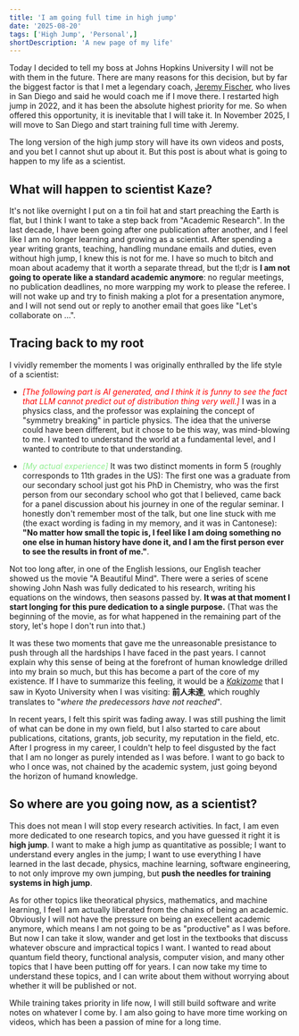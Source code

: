 ```yaml
---
title: 'I am going full time in high jump'
date: '2025-08-20'
tags: ['High Jump', 'Personal',]
shortDescription: 'A new page of my life'
---
```

	
Today I decided to tell my boss at Johns Hopkins University I will not be with them in the future. There are many reasons for this decision, but by far the biggest factor is that I met a legendary coach, <a href="https://en.wikipedia.org/wiki/Jeremy_Fischer_(athlete)">Jeremy Fischer</a>, who lives in San Diego and said he would coach me if I move there. I restarted high jump in 2022, and it has been the absolute highest priority for me. So when offered this opportunity, it is inevitable that I will take it. In November 2025, I will move to San Diego and start training full time with Jeremy.

The long version of the high jump story will have its own videos and posts, and you bet I cannot shut up about it. But this post is about what is going to happen to my life as a scientist.

## What will happen to scientist Kaze?

It's not like overnight I put on a tin foil hat and start preaching the Earth is flat, but I think I want to take a step back from "Academic Research". In the last decade, I have been going after one publication after another, and I feel like I am no longer learning and growing as a scientist. After spending a year writing grants, teaching, handling mundane emails and duties, even without high jump, I knew this is not for me. I have so much to bitch and moan about academy that it worth a separate thread, but the tl;dr is **I am not going to operate like a standard academic anymore**: no regular meetings, no publication deadlines, no more warpping my work to please the referee. I will not wake up and try to finish making a plot for a presentation anymore, and I will not send out or reply to another email that goes like "Let's collaborate on ...".

## Tracing back to my root

I vividly remember the moments I was originally enthralled by the life style of a scientist:

- *<span style="color:red">[The following part is AI generated, and I think it is funny to see the fact that LLM cannot predict out of distribution thing very well.]</span>* I was in a physics class, and the professor was explaining the concept of "symmetry breaking" in particle physics. The idea that the universe could have been different, but it chose to be this way, was mind-blowing to me. I wanted to understand the world at a fundamental level, and I wanted to contribute to that understanding.

- *<span style="color:#90ee90">[My actual experience]</span>* It was two distinct moments in form 5 (roughly corresponds to 11th grades in the US): The first one was a graduate from our secondary school just got his PhD in Chemistry, who was the first person from our secondary school who got that I believed, came back for a panel discussion about his journey in one of the regular seminar. I honestly don't remember most of the talk, but one line stuck with me (the exact wording is fading in my memory, and it was in Cantonese): **"No matter how small the topic is, I feel like I am doing something no one else in human history have done it, and I am the first person ever to see the results in front of me."**.

Not too long after, in one of the English lessions, our English teacher showed us the movie "A Beautiful Mind". There were a series of scene showing John Nash was fully dedicated to his research, writing his equations on the windows, then seasons passed by. **It was at that moment I start longing for this pure dedication to a single purpose.** (That was the beginning of the movie, as for what happened in the remaining part of the story, let's hope I don't run into that.)

It was these two moments that gave me the unreasonable presistance to push through all the hardships I have faced in the past years. I cannot explain why this sense of being at the forefront of human knowledge drilled into my brain so much, but this has become a part of the core of my existence. If I have to summarize this feeling, it would be a *[Kakizome](http://en.wikipedia.org/wiki/Kakizome)* that I saw in Kyoto University when I was visiting: **前人未達**, which roughly translates to "*where the predecessors have not reached*".

In recent years, I felt this spirit was fading away. I was still pushing the limit of what can be done in my own field, but I also started to care about publications, citations, grants, job security, my reputation in the field, etc. After I progress in my career, I couldn't help to feel disgusted by the fact that I am no longer as purely intended as I was before.
I want to go back to who I once was, not chained by the academic system, just going beyond the horizon of humand knowledge.

## So where are you going now, as a scientist?

This does not mean I will stop every research activities. In fact, I am even more dedicated to one research topics, and you have guessed it right it is **high jump**. I want to make a high jump as quantitative as possible; I want to understand every angles in the jump; I want to use everything I have learned in the last decade, physics, machine learning, software engineering, to not only improve my own jumping, but **push the needles for training systems in high jump**.

As for other topics like theoratical physics, mathematics, and machine learning, I feel I am actually liberated from the chains of being an academic. Obviously I will not have the pressure on being an execellent academic anymore, which means I am not going to be as "productive" as I was before. But now I can take it slow, wander and get lost in the textbooks that discuss whatever obscure and impractical topics I want. I wanted to read about quantum field theory, functional analysis, computer vision, and many other topics that I have been putting off for years. I can now take my time to understand these topics, and I can write about them without worrying about whether it will be published or not.

While training takes priority in life now, I will still build software and write notes on whatever I come by. I am also going to have more time working on videos, which has been a passion of mine for a long time.